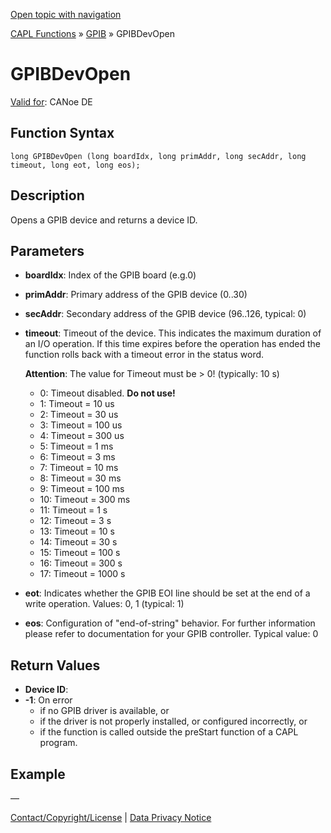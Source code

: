 [Open topic with navigation](../../../../../CANoeDEFamily.htm#Topics/CAPLFunctions/GPIB/Functions/CAPLfunctionGPIBDevOpen.md)

[CAPL Functions](../../CAPLfunctions.md) » [GPIB](../CAPLfunctionsGPIBOverview.md) » GPIBDevOpen

# GPIBDevOpen

[Valid for](../../../Shared/FeatureAvailability.md): CANoe DE

## Function Syntax

```plaintext
long GPIBDevOpen (long boardIdx, long primAddr, long secAddr, long timeout, long eot, long eos);
```

## Description

Opens a GPIB device and returns a device ID.

## Parameters

- **boardIdx**: Index of the GPIB board (e.g.0)
- **primAddr**: Primary address of the GPIB device (0..30)
- **secAddr**: Secondary address of the GPIB device (96..126, typical: 0)
- **timeout**: Timeout of the device. This indicates the maximum duration of an I/O operation. If this time expires before the operation has ended the function rolls back with a timeout error in the status word.

  **Attention**: The value for Timeout must be > 0! (typically: 10 s)

  - 0: Timeout disabled. **Do not use!**
  - 1: Timeout = 10 us
  - 2: Timeout = 30 us
  - 3: Timeout = 100 us
  - 4: Timeout = 300 us
  - 5: Timeout = 1 ms
  - 6: Timeout = 3 ms
  - 7: Timeout = 10 ms
  - 8: Timeout = 30 ms
  - 9: Timeout = 100 ms
  - 10: Timeout = 300 ms
  - 11: Timeout = 1 s
  - 12: Timeout = 3 s
  - 13: Timeout = 10 s
  - 14: Timeout = 30 s
  - 15: Timeout = 100 s
  - 16: Timeout = 300 s
  - 17: Timeout = 1000 s

- **eot**: Indicates whether the GPIB EOI line should be set at the end of a write operation. Values: 0, 1 (typical: 1)
- **eos**: Configuration of "end-of-string" behavior. For further information please refer to documentation for your GPIB controller. Typical value: 0

## Return Values

- **Device ID**:
- **-1**: On error
  - if no GPIB driver is available, or
  - if the driver is not properly installed, or configured incorrectly, or
  - if the function is called outside the preStart function of a CAPL program.

## Example

—

[Contact/Copyright/License](../../../Shared/ContactCopyrightLicense.md) | [Data Privacy Notice](https://www.vector.com/int/en/company/get-info/privacy-policy/)
